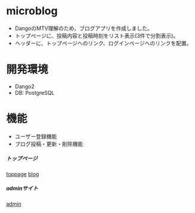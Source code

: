 # microblog
- DangoのMTV理解のため、ブログアプリを作成しました。
- トップページに、投稿内容と投稿時刻をリスト表示(3件で分割表示)。
- ヘッダーに、トップページへのリンク、ログインページへのリンクを配置。

# 開発環境
- Dango2
- DB: PostgreSQL

# 機能
- ユーザー登録機能
- ブログ投稿・更新・削除機能

##### トップページ
[toppage](https://gyazo.com/560ce628985c22f3b113f6d59878a85b)
[blog](https://gyazo.com/eb05f1b062f61e154aae80db33ef80c5)

##### adminサイト
[admin](https://gyazo.com/973dc89b98e883df81f1f435125122a6)
